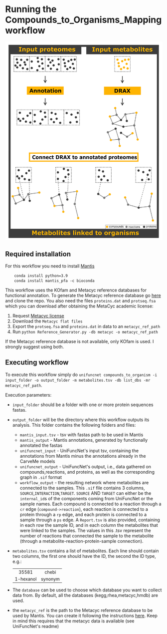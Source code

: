 # Running the Compounds_to_Organisms_Mapping workflow

![overview](case_study2.png)

## Required installation

For this workflow you need to install [Mantis](https://github.com/PedroMTQ/mantis)

```
    conda install python=3.9
    conda install mantis_pfa -c bioconda
```

This workflow uses the KOfam and Metacyc reference databases for functional annotation.
To generate the Metacyc reference database go [here](https://github.com/PedroMTQ/refdb_generator) and clone the repo.
You also need the files `proteins.dat` and `protseq.fsa` which you can download after obtaining the MetaCyc academic license: 
1. Request [Metacyc license](https://metacyc.org/download.shtml)
2. Download the `Metacyc flat files`
3. Export the `protseq.fsa` and `proteins.dat` in data to an `metacyc_ref_path`
4. Run `python Reference_Generator.py -db metacyc -o metacyc_ref_path`

If the Metacyc reference database is not available, only KOfam is used. I strongly suggest using both.


## Executing workflow

To execute this workflow simply do `unifuncnet compounds_to_organism -i input_folder -o output_folder -m metabolites.tsv -db list_dbs -mr metacyc_ref_path`.


Execution parameters:
- `input_folder`  should be a folder with one or more protein sequences fastas. 
- `output_folder` will be the directory where this workflow outputs its analysis. This folder contains the following folders and files:
  - `mantis_input.tsv` - tsv with fastas path to be used in Mantis
  - `mantis_output` - Mantis annotations, generated by functionally annotated the fastas
  - `unifuncnet_input` - UniFuncNet's input tsv, containing the annotations from Mantis minus the annotations already in the CarveMe models
  - `unifuncnet_output` - UniFuncNet's output, i.e., data gathered on compounds,reactions, and proteins, as well as the corresponding graph in `.sif` format 
  - `workflow_output` - the resulting network where metabolites are connected to the samples. This `.sif` file contains 3 columns, `SOURCE`,`INTERACTION`,`TARGET`. `SOURCE` AND `TARGET` can either be the `internal_id`s  of the components coming from UniFuncNet or the sample names. Each compound is connected to a reaction through a `cr` edge (`compound->reaction`), each reaction is connected to a protein through a `rp` edge, and each protein is connected to a sample through a `ps` edge. A `Report.tsv` is also provided, containing in each row the sample ID, and in each column the metabolites that were linked to the samples. The values in this .tsv represent the number of reactions that connected the sample to the metabolite (through a metabolite-reaction-protein-sample connection).
- `metabolites.tsv` contains a list of metabolites. Each line should contain two columns, the first one should have the ID, the second the ID type, e.g.:

    |  |         |
    |  :-------------: |:-------:|
    | 35581  |  chebi  |
    | 1-hexanol  | synonym |

- The `database` can be used to choose which database you want to collect data from. By default, all the databases (kegg,rhea,metacyc,hmdb) are used. 
- the `metacyc_ref` is the path to the Metacyc reference database to be used by Mantis. You can create it following the instructions [here](https://github.com/PedroMTQ/refdb_generator). Keep in mind this requires that the metacyc data is available (see UniFuncNet's readme)